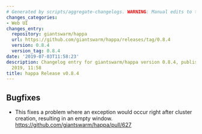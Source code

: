 ```yaml
---
# Generated by scripts/aggregate-changelogs. WARNING: Manual edits to this files will be overwritten.
changes_categories:
- Web UI
changes_entry:
  repository: giantswarm/happa
  url: https://github.com/giantswarm/happa/releases/tag/0.8.4
  version: 0.8.4
  version_tag: 0.8.4
date: '2019-07-03T11:58:23'
description: Changelog entry for giantswarm/happa version 0.8.4, published on 03 July
  2019, 11:58
title: happa Release v0.8.4
---
```


## Bugfixes

- This fixes a problem where an exception would occur right after cluster creation, resulting in an empty window. https://github.com/giantswarm/happa/pull/627
